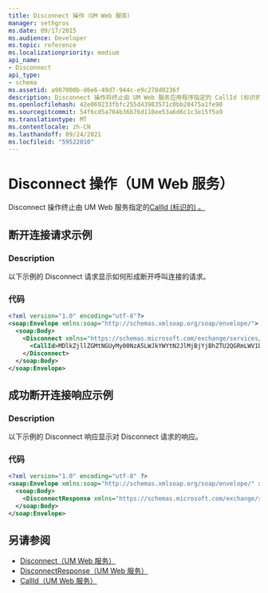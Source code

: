 ```yaml
---
title: Disconnect 操作（UM Web 服务）
manager: sethgros
ms.date: 09/17/2015
ms.audience: Developer
ms.topic: reference
ms.localizationpriority: medium
api_name:
- Disconnect
api_type:
- schema
ms.assetid: a987000b-d6e6-49d7-944c-e9c278d0236f
description: Disconnect 操作将终止由 UM Web 服务应用程序指定的 CallId (标识的) 。
ms.openlocfilehash: 42e069233fbfc255d43983571c0bb28475a1fe90
ms.sourcegitcommit: 54f6cd5a704b36b76d110ee53a6d6c1c3e15f5a9
ms.translationtype: MT
ms.contentlocale: zh-CN
ms.lasthandoff: 09/24/2021
ms.locfileid: "59522010"
---
```

# <a name="disconnect-operation-um-web-service"></a>Disconnect 操作（UM Web 服务）

Disconnect 操作终止由 UM Web 服务指定的[CallId (标识的) 。 ](callid-um-web-service.md)
  
## <a name="disconnect-request-example"></a>断开连接请求示例

### <a name="description"></a>Description

以下示例的 Disconnect 请求显示如何形成断开呼叫连接的请求。
  
### <a name="code"></a>代码

```XML
<?xml version="1.0" encoding="utf-8"?>
<soap:Envelope xmlns:soap="http://schemas.xmlsoap.org/soap/envelope/">
  <soap:Body>
    <Disconnect xmlns="https://schemas.microsoft.com/exchange/services/2006/messages">
      <CallId>MDlkZjllZGMtNGUyMy00NzA5LWJkYWYtN2JlMjBjYjBhZTU2QGRmLWV1bS0wMS5leGNoYW5nZS5jb3JwLm1pY3Jvc29mdC5jb20=</CallId>
    </Disconnect>
  </soap:Body>
</soap:Envelope>
```

## <a name="successful-disconnect-response-example"></a>成功断开连接响应示例

### <a name="description"></a>Description

以下示例的 Disconnect 响应显示对 Disconnect 请求的响应。
  
### <a name="code"></a>代码

```XML
<?xml version="1.0" encoding="utf-8" ?> 
<soap:Envelope xmlns:soap="http://schemas.xmlsoap.org/soap/envelope/" xmlns:xsi="http://www.w3.org/2001/XMLSchema-instance" xmlns:xsd="http://www.w3.org/2001/XMLSchema">
  <soap:Body>
    <DisconnectResponse xmlns="https://schemas.microsoft.com/exchange/services/2006/messages" /> 
  </soap:Body>
</soap:Envelope>
```

## <a name="see-also"></a>另请参阅

- [Disconnect（UM Web 服务）](disconnect-um-web-service.md) 
- [DisconnectResponse（UM Web 服务）](disconnectresponse-um-web-service.md) 
- [CallId（UM Web 服务）](callid-um-web-service.md)

